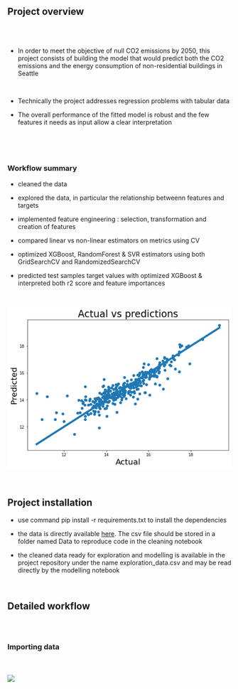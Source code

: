 
## Project overview<p>&nbsp;</p>

* In order to meet the objective of null CO2 emissions by 2050, this project consists of building the model that would predict both the CO2 emissions and the energy consumption of non-residential buildings in Seattle<p>&nbsp;</p>

* Technically the project addresses regression problems with tabular data



* The overall performance of the fitted model is robust and the few features it needs as input allow a clear interpretation  <p>&nbsp;</p><p>&nbsp;</p>


### Workflow summary



* cleaned the data

* explored the data, in particular the relationship betweenn features and targets

* implemented feature engineering : selection, transformation and creation of features

* compared linear vs non-linear estimators on metrics using CV

* optimized XGBoost, RandomForest & SVR estimators using both GridSearchCV and RandomizedSearchCV

* predicted test samples target values with optimized XGBoost & interpreted both r2 score and feature importances<p>&nbsp;</p>

![](Images/energy_preds.png)<p>&nbsp;</p>


## Project installation

* use command pip install -r requirements.txt to install the dependencies

* the data is directly available [here](https://static.openfoodfacts.org/data/en.openfoodfacts.org.products.csv).  The csv file should be stored in a folder named Data to reproduce code in the cleaning notebook

* the cleaned data ready for exploration and modelling is available in the project repository under the name exploration_data.csv and may be read directly by the modelling notebook
<p>&nbsp;</p>


## Detailed workflow<p>&nbsp;</p>


### Importing data<p>&nbsp;</p>

![](Images/Importing.png)<p>&nbsp;</p>
